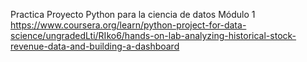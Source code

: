 Practica Proyecto Python para la ciencia de datos
Módulo 1
https://www.coursera.org/learn/python-project-for-data-science/ungradedLti/RIko6/hands-on-lab-analyzing-historical-stock-revenue-data-and-building-a-dashboard
